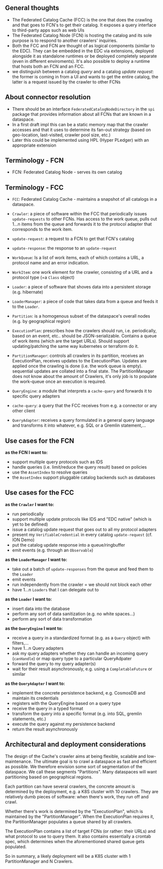 ## General thoughts

- The Federated Catalog Cache (FCC) is the one that does the crawling and that goes to FCN's to get their catalog. It
  exposes a query interface to third-party apps such as web UIs
- The Federated Catalog Node (FCN) is hosting the catalog and its sole purpose is to respond to another crawlers'
  inquiries.
- Both the FCC and FCN are thought of as logical components (similar to the EDC). They can be embedded in the EDC via
  extensions, deployed alongside it as standalone runtimes or be deployed completely separate (even in different
  enviroments). It's also possible to deploy a runtime that hosts both an FCN and an FCC.
- we distinguish between a catalog _query_ and a catalog _update request_: the former is coming in from a UI and wants
  to get the entire catalog, the latter is a request issued by the crawler to other FCNs

## About connector resolution

- There should be an interface `FederatedCatalogNodeDirectory` in the `spi` package that provides information about all
  FCNs that are known in a dataspace.
- In a first draft impl this can be a static memory map that the crawler accesses and that it uses to determine its
  fan-out strategy (based on geo-location, last-visited, crawler pool size, etc.)
- Later this could be implemented using HPL (Hyper PLedger) with an appropriate extension

## Terminology - FCN
- FCN: Federated Catalog Node - serves its own catalog

## Terminology - FCC
- `FCC`: Federated Catalog Cache - maintains a snapshot of all catalogs in a dataspace.
- `Crawler`: a piece of software within the FCC that periodically issues `update-requests` to other FCNs. Has access to the work queue, pulls out 1...n items from the queue and forwards it to the protocol adapter
    that corresponds to the work item.
- `update-request`: a request to a FCN to get that FCN's catalog
- `update-response`: the response to an `update-request`
- `WorkQueue`: Is a list of work items, each of which contains a URL, a protocol name and an error indication.
- `WorkItem`: one work element for the crawler, consisting of a URL and a protocol type (=a `Class` object)
- `Loader`: a piece of software that shoves data into a persistent storage (e.g. hibernate)
- `LoaderManager`: a piece of code that takes data from a queue and feeds it to the `Loader`.
- `Partition`: is a homogenous subset of the dataspace's overall nodes (e.g. by geographical region)
- `ExecutionPlan`: prescribes how the crawlers should run, i.e. periodically, based on an event, etc.. should be
  JSON-serializable. Contains a queue of work items (which are the target URLs). Should support updating/patching the
  same way kubernetes or terraform do it.
- `PartitionManager`: controls all crawlers in its partition, receives an ExecutionPlan, receives updates to the
  ExecutionPlan. Updates are applied once the crawling is done (i.e. the work queue is empty). sequential updates are
  collated into a final state. The PartitionManager does not know about the amount of Crawlers, it's only job is to
  populate the work-queue once an execution is required.

- `QueryEngine`: a module that interprets a `cache-query` and forwards it to specific query adapters
- `cache-query`: a query that the FCC receives from e.g. a connector or any other client
- `QueryAdapter`: receives a query formulated in a general query language and transforms it into whatever, e.g. SQL or a
  Gremlin statement,...


## Use cases for the FCN

**as the FCN I want to:**

- support multiple query protocols such as IDS
- handle queries (i.e. limit/reduce the query result) based on policies
- use the `AssetIndex` to resolve queries
- the `AssetIndex` support pluggable catalog backends such as databases

## Use cases for the FCC

**as the `Crawler` I want to:**

- run periodically
- support multiple update protocols like IDS and "EDC native" (which is yet to be defined)
- issue a catalog update request that goes out to all my protocol adapters
- present my `VerifiableCredential` in every catalog `update-request` (cf. ION Demo)
- put the catalog update response into a queue/ringbuffer
- emit events (e.g. through an `Observable`)

**as the `LoaderManager` I want to:**

- take out a batch of `update-responses` from the queue and feed them to the `Loader`
- emit events
- run independently from the crawler = we should not block each other
- have 1...n `Loaders` that I can delegate out to

**as the `Loader` I want to:**

- insert data into the database
- perform any sort of data sanitization (e.g. no white spaces...)
- perform any sort of data transformation

**as the `QueryEngine` I want to:**

- receive a query in a standardized format (e.g. as a `Query` object) with filters,...
- have 1...n Query adapters
- ask my query adapters whether they can handle an incoming query (`canHandle`) or map query type to a particular
  QueryAdpater
- forward the query to my query adapter(s)
- wait for their result asynchronously, e.g. using a `CompletableFuture` or similar

**as the `QueryAdapter` I want to:**

- implement the concrete persistence backend, e.g. CosmosDB and maintain its credentials
- registers with the QueryEngine based on a query type
- receive the query in a typed format
- transform the query into a specific format (e.g. into SQL, gremlin statements, etc.)
- execute the query against my persistence backend
- return the result asynchronously

## Architectural and deployment considerations
The design of the Cache's crawler aims at being flexible, scalable and low-maintenance. The ultimate goal is
to crawl a dataspace as fast and efficient as possible. We therefore envision some sort of segmentation of the dataspace.
We call these segments "Partitions". Many dataspaces will want partitioning based on geographical regions.

Each partition can have several crawlers, the concrete amount is determined by the deployment, e.g. a K8S cluster
with 10 crawlers. They are relatively dumb pieces of software: when there's work, they run off and crawl.

Whether there's work is determined by the "ExecutionPlan", which is maintained by the "PartitionManager".
When the ExecutionPlan requires it, the PartitionManager populates a queue shared by all crawlers.

The ExecutionPlan contains a list of target FCNs (or rather: their URLs) and what protocol to use to query them.
It also contains essentially a crontab spec, which determines when the aforementioned shared queue gets populated.

So in summary, a likely deployment will be a K8S cluster with 1 PartitionManager and N Crawlers.
